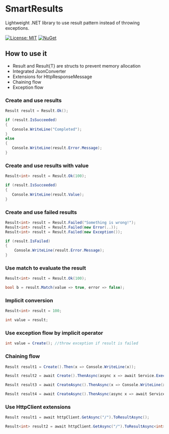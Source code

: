 # SmartResults
Lightweight .NET library to use result pattern instead of throwing exceptions.

[![License: MIT](https://img.shields.io/badge/License-MIT-yellow.svg)](https://opensource.org/licenses/MIT)
[![NuGet](https://img.shields.io/nuget/vpre/SmartResults.svg)](https://www.nuget.org/packages/SmartResults/)

## How to use it
- Result and Result{T} are structs to prevent memory allocation
- Integrated JsonConverter
- Extensions for HttpResponseMessage
- Chaining flow
- Exception flow

### Create and use results
```csharp
Result result = Result.Ok();

if (result.IsSucceeded)
{
   Console.WriteLine("Completed");
}
else
{
   Console.WriteLine(result.Error.Message);
}
```

### Create and use results with value
```csharp
Result<int> result = Result.Ok(100);

if (result.IsSucceeded)
{
   Console.WriteLine(result.Value);
}
```

### Create and use failed results
```csharp
Result<int> result = Result.Failed("Something is wrong!");
Result<int> result = Result.Failed(new Error(..));
Result<int> result = Result.Failed(new Exception());

if (result.IsFailed)
{
	Console.WriteLine(result.Error.Message);
}

```

### Use match to evaluate the result
```csharp
Result<int> result = Result.Ok(100);

bool b = result.Match(value => true, error => false);
```

### Implicit conversion

```csharp
Result<int> result = 100;

int value = result;
```

### Use exception flow by implicit operator
```csharp
int value = Create(); //throw exception if result is failed
```

### Chaining flow

```csharp
Result result1 = Create().Then(x => Console.WriteLine(x));

Result result2 = await Create().ThenAsync(async x => await Service.ExecuteAsync(x));

Result result3 = await CreateAsync().ThenAsync(x => Console.WriteLine(x));

Result result4 = await CreateAsync().ThenAsync(async x => await Service.ExecuteAsync(x));
```

### Use HttpClient extensions

```csharp
Result result1 = await httpClient.GetAsync("/").ToResultAsync();

Result<int> result2 = await httpClient.GetAsync("/").ToResultAsync<int>();
```
